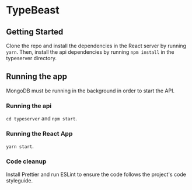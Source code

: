 # TypeBeast 

## Getting Started

Clone the repo and install the dependencies in the React server by running `yarn`. Then, install the api dependencies by running `npm install` in the typeserver directory.

## Running the app

MongoDB must be running in the background in order to start the API. 

### Running the api

`cd typeserver` and `npm start`.

### Running the React App

`yarn start`.

### Code cleanup

Install Prettier and run ESLint to ensure the code follows the project's code styleguide.
